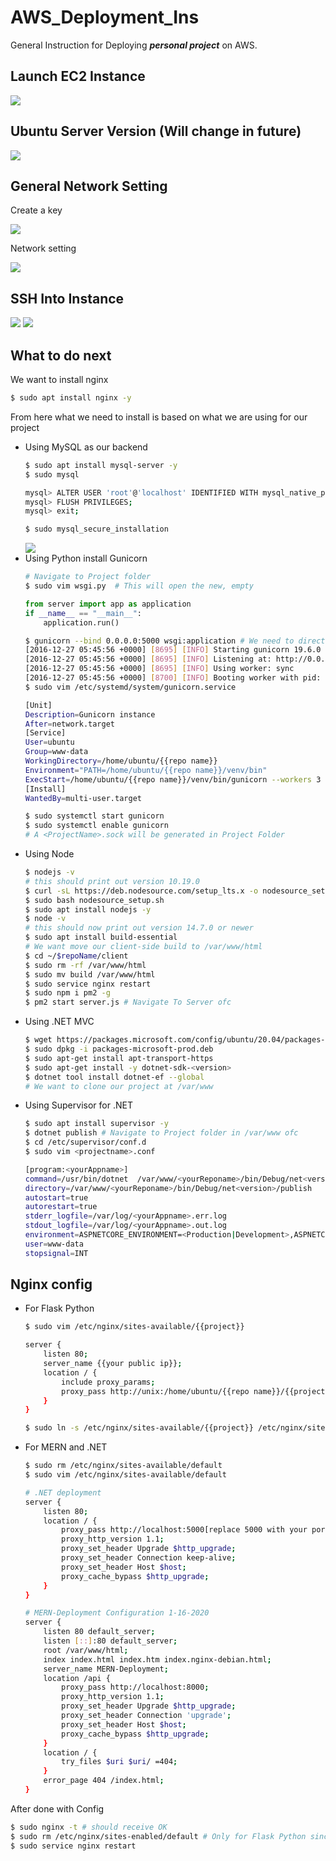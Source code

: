 # AWS_Deployment_Ins
General Instruction for Deploying <b><i>personal project</i></b> on AWS.

## Launch EC2 Instance
<img src="./Resources/LaunchEC2.png">

## Ubuntu Server Version (Will change in future)
<img src="./Resources/UbuntuServer.png">

## General Network Setting
Create a key

<img src="./Resources/pemkey.png">

Network setting

<img src="./Resources/networkSettings.png">

## SSH Into Instance

<img src="./Resources/Connect.png">
<img src="./Resources/ConnectToInstance.png">

## What to do next
We want to install nginx
```bash
$ sudo apt install nginx -y
```
From here what we need to install is based on what we are using for our project
<ul>
  <li>Using MySQL as our backend</li>
  
  ```bash
  $ sudo apt install mysql-server -y
  $ sudo mysql
  ```
  ```bash
  mysql> ALTER USER 'root'@'localhost' IDENTIFIED WITH mysql_native_password BY 'root';
  mysql> FLUSH PRIVILEGES;
  mysql> exit;
  ```
  ```bash
  $ sudo mysql_secure_installation
  ```
  <img src="./Resources/mySQL_Secure_install.png">
  <li>Using Python install Gunicorn</li>
  
  ```bash
  # Navigate to Project folder
  $ sudo vim wsgi.py  # This will open the new, empty
  ```
  ```py
  from server import app as application
  if __name__ == "__main__":
      application.run()
  ```
  ```bash
  $ gunicorn --bind 0.0.0.0:5000 wsgi:application # We need to direct Gunicorn to our project's wsgi.py file, which is the entry point to our application.
  [2016-12-27 05:45:56 +0000] [8695] [INFO] Starting gunicorn 19.6.0
  [2016-12-27 05:45:56 +0000] [8695] [INFO] Listening at: http://0.0.0.0:5000 (8695)
  [2016-12-27 05:45:56 +0000] [8695] [INFO] Using worker: sync
  [2016-12-27 05:45:56 +0000] [8700] [INFO] Booting worker with pid: 8700
  $ sudo vim /etc/systemd/system/gunicorn.service
  ```
  ```bash
  [Unit]
  Description=Gunicorn instance
  After=network.target
  [Service]
  User=ubuntu
  Group=www-data
  WorkingDirectory=/home/ubuntu/{{repo name}}
  Environment="PATH=/home/ubuntu/{{repo name}}/venv/bin"
  ExecStart=/home/ubuntu/{{repo name}}/venv/bin/gunicorn --workers 3 --bind unix:{{project}}.sock -m 007 wsgi:application
  [Install]
  WantedBy=multi-user.target
  ```
  ```bash
  $ sudo systemctl start gunicorn
  $ sudo systemctl enable gunicorn
  # A <ProjectName>.sock will be generated in Project Folder
  ```
  
  <li>Using Node</li>
  
  ```bash
  $ nodejs -v
  # this should print out version 10.19.0
  $ curl -sL https://deb.nodesource.com/setup_lts.x -o nodesource_setup.sh
  $ sudo bash nodesource_setup.sh
  $ sudo apt install nodejs -y
  $ node -v
  # this should now print out version 14.7.0 or newer
  $ sudo apt install build-essential
  # We want move our client-side build to /var/www/html
  $ cd ~/$repoName/client
  $ sudo rm -rf /var/www/html 
  $ sudo mv build /var/www/html
  $ sudo service nginx restart
  $ sudo npm i pm2 -g
  $ pm2 start server.js # Navigate To Server ofc
  ```
  
  <li>Using .NET MVC</li>
  
  ```bash
  $ wget https://packages.microsoft.com/config/ubuntu/20.04/packages-microsoft-prod.deb -O packages-microsoft-prod.deb
  $ sudo dpkg -i packages-microsoft-prod.deb
  $ sudo apt-get install apt-transport-https
  $ sudo apt-get install -y dotnet-sdk-<version>
  $ dotnet tool install dotnet-ef --global
  # We want to clone our project at /var/www
  ```
  
  <li>Using Supervisor for .NET</li>
  
  ```bash
  $ sudo apt install supervisor -y
  $ dotnet publish # Navigate to Project folder in /var/www ofc
  $ cd /etc/supervisor/conf.d
  $ sudo vim <projectname>.conf
  ```
  ```bash
  [program:<yourAppname>]
  command=/usr/bin/dotnet  /var/www/<yourReponame>/bin/Debug/net<version>/publish/<yourAppname>.dll
  directory=/var/www/<yourReponame>/bin/Debug/net<version>/publish
  autostart=true
  autorestart=true
  stderr_logfile=/var/log/<yourAppname>.err.log
  stdout_logfile=/var/log/<yourAppname>.out.log
  environment=ASPNETCORE_ENVIRONMENT=<Production|Development>,ASPNETCORE_URLS="http://*:<route in LaunchSetting>/"
  user=www-data
  stopsignal=INT
  ```
  
</ul>

## Nginx config
<ul>
  <li>For Flask Python</li>
  
  ```bash
  $ sudo vim /etc/nginx/sites-available/{{project}}
  ```
  ```bash
  server {
      listen 80;
      server_name {{your public ip}};
      location / {
          include proxy_params;
          proxy_pass http://unix:/home/ubuntu/{{repo name}}/{{project}}.sock;
      }
  }
  ```
  ```bash
  $ sudo ln -s /etc/nginx/sites-available/{{project}} /etc/nginx/sites-enabled
  ```
  <li>For MERN and .NET</li>
  
  ```bash
  $ sudo rm /etc/nginx/sites-available/default
  $ sudo vim /etc/nginx/sites-available/default
  ```
  ```bash
  # .NET deployment
  server {    
      listen 80;    
      location / {        
          proxy_pass http://localhost:5000[replace 5000 with your port from launchsettings.json];        
          proxy_http_version 1.1;        
          proxy_set_header Upgrade $http_upgrade;        
          proxy_set_header Connection keep-alive;        
          proxy_set_header Host $host;        
          proxy_cache_bypass $http_upgrade;    
      }
  }
  ```
  ```bash
  # MERN-Deployment Configuration 1-16-2020
  server {
      listen 80 default_server;
      listen [::]:80 default_server;
      root /var/www/html;
      index index.html index.htm index.nginx-debian.html;
      server_name MERN-Deployment;
      location /api {
          proxy_pass http://localhost:8000;
          proxy_http_version 1.1;
          proxy_set_header Upgrade $http_upgrade;
          proxy_set_header Connection 'upgrade';
          proxy_set_header Host $host;
          proxy_cache_bypass $http_upgrade;    
      }
      location / {
          try_files $uri $uri/ =404;
      }
      error_page 404 /index.html;
  }
  ```
</ul>

After done with Config
```bash
$ sudo nginx -t # should receive OK
$ sudo rm /etc/nginx/sites-enabled/default # Only for Flask Python since we are using socket
$ sudo service nginx restart
```
